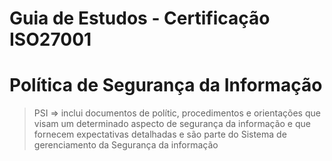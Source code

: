 # Guia de Estudos - Certificação ISO27001





# Política de Segurança da Informação


> PSI => inclui documentos de polític, procedimentos e orientações que visam um determinado aspecto de segurança da informação e que fornecem expectativas detalhadas e são parte do Sistema de gerenciamento da Segurança da informação 

